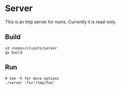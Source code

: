 # Server

This is an http server for noms. Currently it is read-only.

## Build

```
cd <noms>/clients/server
go build
```

## Run
```
# See -h for more options
./server -fs="/tmp/foo"
```
